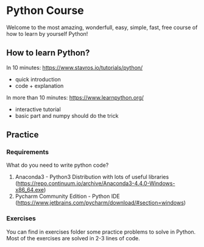 # Python Course

Welcome to the most amazing, wonderfull, easy, simple, fast, free course of how to learn by yourself Python!

## How to learn Python?

In 10 minutes: https://www.stavros.io/tutorials/python/
* quick introduction
* code + explanation

In more than 10 minutes: https://www.learnpython.org/
* interactive tutorial
* basic part and numpy should do the trick

## Practice

### Requirements

What do you need to write python code?

1. Anaconda3 - Python3 Distribution with lots of useful libraries (https://repo.continuum.io/archive/Anaconda3-4.4.0-Windows-x86_64.exe)
2. Pycharm Community Edition - Python IDE (https://www.jetbrains.com/pycharm/download/#section=windows)

### Exercises

You can find in exercises folder some practice problems to solve in Python.
Most of the exercises are solved in 2-3 lines of code.

 


